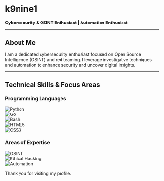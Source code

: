# k9nine1

**Cybersecurity & OSINT Enthusiast | Automation Enthusiast**

---

## About Me

I am a dedicated cybersecurity enthusiast focused on Open Source Intelligence (OSINT) and red teaming. I leverage investigative techniques and automation to enhance security and uncover digital insights.

---

## Technical Skills & Focus Areas

### Programming Languages  
![Python](https://img.shields.io/badge/Python-3776AB?style=for-the-badge&logo=python&logoColor=white)  
![Go](https://img.shields.io/badge/Golang-00ADD8?style=for-the-badge&logo=go&logoColor=white)  
![Bash](https://img.shields.io/badge/Bash-4EAA25?style=for-the-badge&logo=gnu-bash&logoColor=white)  
![HTML5](https://img.shields.io/badge/HTML5-E34F26?style=for-the-badge&logo=html5&logoColor=white)  
![CSS3](https://img.shields.io/badge/CSS3-1572B6?style=for-the-badge&logo=css3&logoColor=white)  

### Areas of Expertise  
![OSINT](https://img.shields.io/badge/OSINT-0052CC?style=for-the-badge&logo=googlescholar&logoColor=white)  
![Ethical Hacking](https://img.shields.io/badge/Ethical_Hacking-28A745?style=for-the-badge)  
![Automation](https://img.shields.io/badge/Automation-F4B400?style=for-the-badge)  


Thank you for visiting my profile.
